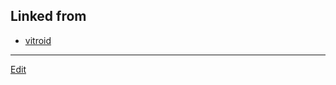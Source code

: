 ## Linked from

* [vitroid](vitroid.md)


----
[Edit](https://github.com/vitroid/vitroid.github.io/edit/master/MD/member.md)
